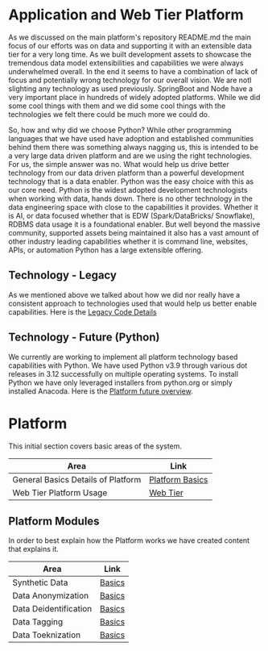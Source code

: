 # Application and Web Tier Platform
As we discussed on the main platform's repository README.md the main focus of our efforts was on data 
and supporting it with an extensible data tier for a very long time. As we built development assets to showcase 
the tremendous data model extensibilities and capabilities we were always underwhelmed overall. In the end it seems to have a combination
of lack of focus and potentially wrong technology for our overall vision. We are notI slighting any technology as used previously. SpringBoot and Node have a very important 
place in hundreds of widely adopted platforms. While we did some cool things with them 
and we did some cool things with the technologies we felt there could be much more we could do.

So, how and why did we choose Python? While other programming languages that we have used have 
adoption and established communities behind them there was something always nagging us, this is
intended to be a very large data driven platform and are we using the right technologies.
For us, the simple answer was no. What would help us drive better technology from our data driven platform than 
a powerful development technology that is a data enabler. Python was the easy choice with this as our core 
need. Python is the widest adopted development technologists when working with data, hands down. There is 
no other technology in the data engineering space with close to the capabilities it provides. Whether it is AI, or
data focused whether that is EDW (Spark/DataBricks/ Snowflake), RDBMS data usage it is a foundational 
enabler. But well beyond the massive community, supported assets being maintained it also has a vast amount 
of other industry leading capabilities whether it is command line, websites, APIs, or automation Python has a large extensible offering.

## Technology - Legacy
As we mentioned above we talked about how we did nor really have a consistent approach to technologies used that
would help us better enable capabilities. Here is the [Legacy Code Details](Platform-Legacy.md)

## Technology - Future (Python)
We currently are working to implement all platform technology based capabilities with Python. We have used Python v3.9 
through various dot releases in 3.12 successfully on multiple operating systems. To install Python we have only leveraged installers from python.org or simply installed Anacoda. 
Here is the [Platform future overview](Platform-Python.md).

# Platform
This initial section covers basic areas of the system.

| Area                        | Link                                      |
|-----------------------------|-------------------------------------------|
| General Basics Details of Platform | [Platform Basics](Platform-Usage-Basics.md) |  
| Web Tier Platform Usage     | [Web Tier](Platform-Usage-WebTier.md)     |

## Platform Modules
In order to best explain how the Platform works we have created content that explains it. 

| Area                  | Link                           |
|-----------------------|--------------------------------|
| Synthetic Data        | [Basics](Data-SynthethicData.md) |  
| Data Anonymization    | [Basics](Data-AnonymizingData.md) |
| Data Deidentification | [Basics](Data-Deidentification.md) |
| Data Tagging          | [Basics](Data-Tagging.md)      |
| Data Toeknization     | [Basics](Data-Tokenization.md) |